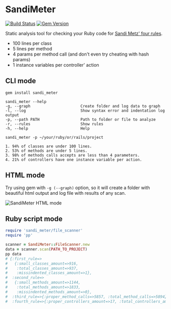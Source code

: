 # SandiMeter
[![Build Status](https://travis-ci.org/makaroni4/sandi_meter.png?branch=master)](https://travis-ci.org/makaroni4/sandi_meter)
[![Gem Version](https://badge.fury.io/rb/sandi_meter.png)](http://badge.fury.io/rb/sandi_meter)

Static analysis tool for checking your Ruby code for [Sandi Metz' four rules](http://robots.thoughtbot.com/post/50655960596/sandi-metz-rules-for-developers).

* 100 lines per class
* 5 lines per method
* 4 params per method call (and don't even try cheating with hash params)
* 1 instance variables per controller' action

## CLI mode

~~~
gem install sandi_meter

sandi_meter --help
-g, --graph                      Create folder and log data to graph
-l, --log                        Show syntax error and indentation log output
-p, --path PATH                  Path to folder or file to analyze
-r, --rules                      Show rules
-h, --help                       Help

sandi_meter -p ~/your/ruby/or/rails/project

1. 94% of classes are under 100 lines.
2. 53% of methods are under 5 lines.
3. 98% of methods calls accepts are less than 4 parameters.
4. 21% of controllers have one instance variable per action.
~~~

## HTML mode

Try using gem with `-g (--graph)` option, so it will create a folder with beautiful html output and log file with results of any scan.

![SandiMeter HTML mode](http://img545.imageshack.us/img545/5601/t8qk.png)

## Ruby script mode

~~~ruby
require 'sandi_meter/file_scanner'
require 'pp'

scanner = SandiMeter::FileScanner.new
data = scanner.scan(PATH_TO_PROJECT)
pp data
# {:first_rule=>
#   {:small_classes_amount=>916,
#    :total_classes_amount=>937,
#    :missindented_classes_amount=>1},
#  :second_rule=>
#   {:small_methods_amount=>1144,
#    :total_methods_amount=>1833,
#    :missindented_methods_amount=>0},
#  :third_rule=>{:proper_method_calls=>5857, :total_method_calls=>5894},
#  :fourth_rule=>{:proper_controllers_amount=>17, :total_controllers_amount=>94}}
~~~
